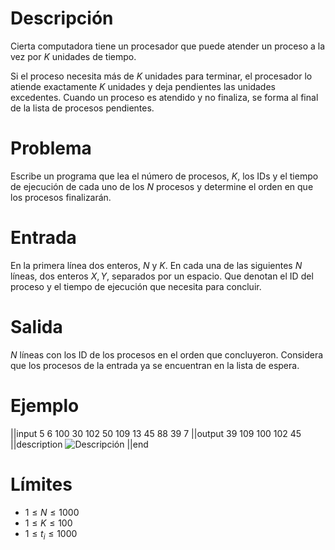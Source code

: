 # Descripción

Cierta computadora tiene un procesador que puede atender un proceso a la vez por $K$ unidades de tiempo.

Si el proceso necesita más de $K$ unidades para terminar, el procesador lo atiende exactamente $K$ unidades y deja pendientes las unidades excedentes.
Cuando un proceso es atendido y no finaliza, se forma al final de la lista de procesos pendientes.

# Problema

Escribe un programa que lea el número de procesos, $K$, los IDs y el tiempo de ejecución de cada uno de los $N$ procesos y determine el orden en que los procesos finalizarán.

# Entrada

En la primera línea dos enteros, $N$ y $K$.
En cada una de las siguientes $N$ líneas, dos enteros $X, Y$, separados por un espacio. Que denotan el ID del proceso y el tiempo de ejecución que necesita para concluir.

# Salida
$N$ líneas con los ID de los procesos en el orden que concluyeron. Considera que los procesos de la entrada ya se encuentran en la lista de espera.

# Ejemplo

||input
5 6
100 30
102 50
109 13
45 88
39 7
||output
39
109
100
102
45
||description
![Descripción](example.gif)
||end

# Límites

* $1 \leq N \leq 1000$
* $1 \leq K \leq 100$
* $1 \leq t_i \leq 1000$

